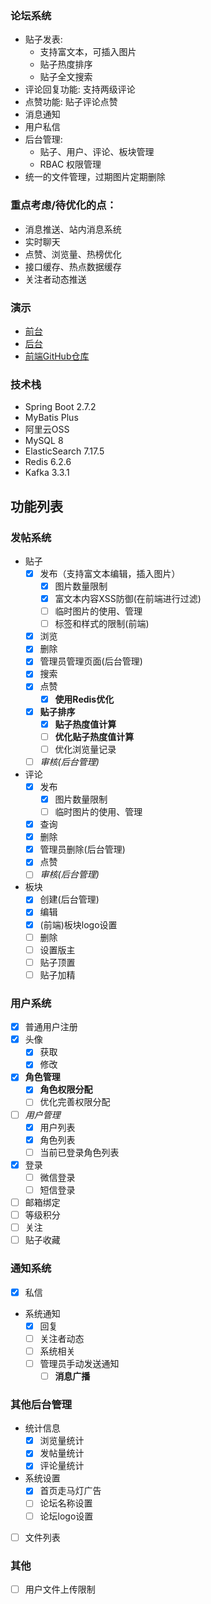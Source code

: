 ### 论坛系统
* 贴子发表: 
  * 支持富文本，可插入图片
  * 贴子热度排序
  * 贴子全文搜索
* 评论回复功能: 支持两级评论
* 点赞功能: 贴子评论点赞
* 消息通知
* 用户私信
* 后台管理:
  * 贴子、用户、评论、板块管理
  * RBAC 权限管理
* 统一的文件管理，过期图片定期删除

### 重点考虑/待优化的点：
* 消息推送、站内消息系统
* 实时聊天
* 点赞、浏览量、热榜优化
* 接口缓存、热点数据缓存
* 关注者动态推送

### 演示
* [前台](http://8.141.151.176)
* [后台](http://8.141.151.176/admin)
* [前端GitHub仓库](https://github.com/Qiao712/my-bbs-web)

### 技术栈
* Spring Boot 2.7.2
* MyBatis Plus
* 阿里云OSS
* MySQL 8
* ElasticSearch 7.17.5
* Redis 6.2.6
* Kafka 3.3.1

## 功能列表
### 发帖系统
* 贴子
  * [x] 发布（支持富文本编辑，插入图片）
    * [x] 图片数量限制
    * [x] 富文本内容XSS防御(在前端进行过滤)
    * [ ] 临时图片的使用、管理
    * [ ] 标签和样式的限制(前端)
  * [x] 浏览
  * [x] 删除
  * [x] 管理员管理页面(后台管理)
  * [x] 搜索
  * [x] 点赞
    * [x] **使用Redis优化**
  * [x] **贴子排序**
    * [x] **贴子热度值计算**
    * [ ] **优化贴子热度值计算**
    * [ ] 优化浏览量记录
  * [ ] *审核(后台管理)*
  
* 评论
  * [x] 发布
    * [x] 图片数量限制
    * [ ] 临时图片的使用、管理
  * [x] 查询
  * [x] 删除
  * [x] 管理员删除(后台管理)
  * [x] 点赞
  * [ ] *审核(后台管理)*

* 板块
  * [x] 创建(后台管理)
  * [x] 编辑
  * [x] (前端)板块logo设置
  * [ ] 删除
  * [ ] 设置版主
  * [ ] 贴子顶置
  * [ ] 贴子加精

### 用户系统

- [x] 普通用户注册
- [x] 头像
  - [x] 获取
  - [x] 修改
- [x] **角色管理**
  - [x] **角色权限分配**
  - [ ] 优化完善权限分配
- [ ] *用户管理*
  - [x] 用户列表
  - [x] 角色列表
  - [ ] 当前已登录角色列表
- [x] 登录
  - [ ] 微信登录
  - [ ] 短信登录
- [ ] 邮箱绑定
- [ ] 等级积分
- [ ] 关注
- [ ] 贴子收藏

### 通知系统
- [x] 私信
* 系统通知
  - [x] 回复
  - [ ] 关注者动态
  - [ ] 系统相关
  - [ ] 管理员手动发送通知
    - [ ] **消息广播**

### 其他后台管理
* 统计信息
  * [x] 浏览量统计
  * [x] 发帖量统计
  * [x] 评论量统计

* 系统设置
  * [x] 首页走马灯广告
  * [ ] 论坛名称设置
  * [ ] 论坛logo设置

- [ ] 文件列表

### 其他
- [ ] 用户文件上传限制